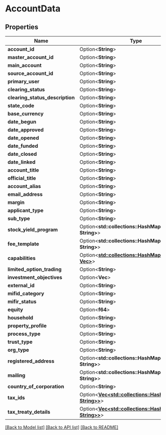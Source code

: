 # AccountData

## Properties

Name | Type | Description | Notes
------------ | ------------- | ------------- | -------------
**account_id** | Option<**String**> |  | [optional]
**master_account_id** | Option<**String**> |  | [optional]
**main_account** | Option<**String**> |  | [optional]
**source_account_id** | Option<**String**> |  | [optional]
**primary_user** | Option<**String**> |  | [optional]
**clearing_status** | Option<**String**> |  | [optional]
**clearing_status_description** | Option<**String**> |  | [optional]
**state_code** | Option<**String**> |  | [optional]
**base_currency** | Option<**String**> |  | [optional]
**date_begun** | Option<**String**> |  | [optional]
**date_approved** | Option<**String**> |  | [optional]
**date_opened** | Option<**String**> |  | [optional]
**date_funded** | Option<**String**> |  | [optional]
**date_closed** | Option<**String**> |  | [optional]
**date_linked** | Option<**String**> |  | [optional]
**account_title** | Option<**String**> |  | [optional]
**official_title** | Option<**String**> |  | [optional]
**account_alias** | Option<**String**> |  | [optional]
**email_address** | Option<**String**> |  | [optional]
**margin** | Option<**String**> |  | [optional]
**applicant_type** | Option<**String**> |  | [optional]
**sub_type** | Option<**String**> |  | [optional]
**stock_yield_program** | Option<**std::collections::HashMap<String, String>**> |  | [optional]
**fee_template** | Option<**std::collections::HashMap<String, String>**> |  | [optional]
**capabilities** | Option<[**std::collections::HashMap<String, Vec<String>>**](set.md)> |  | [optional]
**limited_option_trading** | Option<**String**> |  | [optional]
**investment_objectives** | Option<**Vec<String>**> |  | [optional]
**external_id** | Option<**String**> |  | [optional]
**mifid_category** | Option<**String**> |  | [optional]
**mifir_status** | Option<**String**> |  | [optional]
**equity** | Option<**f64**> |  | [optional]
**household** | Option<**String**> |  | [optional]
**property_profile** | Option<**String**> |  | [optional]
**process_type** | Option<**String**> |  | [optional]
**trust_type** | Option<**String**> |  | [optional]
**org_type** | Option<**String**> |  | [optional]
**registered_address** | Option<**std::collections::HashMap<String, String>**> |  | [optional]
**mailing** | Option<**std::collections::HashMap<String, String>**> |  | [optional]
**country_of_corporation** | Option<**String**> |  | [optional]
**tax_ids** | Option<[**Vec<std::collections::HashMap<String, String>>**](std::collections::HashMap.md)> |  | [optional]
**tax_treaty_details** | Option<[**Vec<std::collections::HashMap<String, String>>**](std::collections::HashMap.md)> |  | [optional]

[[Back to Model list]](../README.md#documentation-for-models) [[Back to API list]](../README.md#documentation-for-api-endpoints) [[Back to README]](../README.md)



